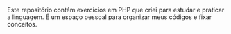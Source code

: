 Este repositório contém exercícios em PHP que criei para estudar e praticar a linguagem. É um espaço pessoal para organizar meus códigos e fixar conceitos.